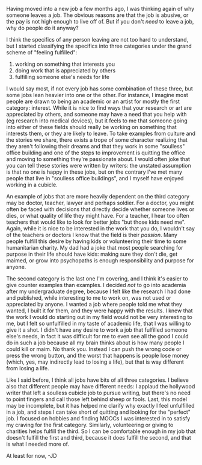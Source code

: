 Having moved into a new job a few months ago, I was thinking again of why someone leaves a job.
The obvious reasons are that the job is abusive, or the pay is not high enough to live off of.
But if you don't *need* to leave a job, why do people do it anyway?

I think the specifics of any person leaving are not too hard to understand, but I started classifying the specifics into three categories under the grand scheme of "feeling fulfilled":
1. working on something that interests you
2. doing work that is appreciated by others
3. fulfilling someone else's needs for life

I would say most, if not every job has some combination of these three, but some jobs lean heavier into one or the other.
For instance, I imagine most people are drawn to being an academic or an artist for mostly the first category: interest.
While it is nice to find ways that your research or art are appreciated by others, and someone may have a need that you help with (eg research into medical devices), but it feels to me that someone going into either of these fields should really be working on something that interests them, or they are likely to leave.
To take examples from culture and the stories we share, there exists a trope of some character realizing that they aren't following their dreams and that they work in some "soulless" office building and one of the steps to improvement is quitting the office and moving to something they're passionate about.
I would often joke that you can tell these stories were written by writers: the unstated assumption is that no one is happy in these jobs, but on the contrary I've met many people that live in "soulless office buildings", and I myself have enjoyed working in a cubicle.

An example of jobs that are more heavily dependent on the third category may be doctor, teacher, lawyer and perhaps soldier.
For a doctor, you might often be faced with decisions that directly decide whether someone lives or dies, or what quality of life they might have.
For a teacher, I hear too often teachers that would like to look for better jobs "but those kids need me".
Again, while it is nice to be interested in the work that you do, I wouldn't say of the teachers or doctors I know that the field is their *passion*.
Many people fulfill this desire by having kids or volunteering their time to some humanitarian charity.
My dad had a joke that most people searching for purpose in their life should have kids: making sure they don't die, get maimed, or grow into psychopaths is enough responsibility and purpose for anyone.

The second category is the last one I'm covering, and I think it's easier to give counter examples than examples.
I decided *not* to go into academia after my undergraduate degree, because I felt like the research I had done and published, while interesting to me to work on, was not used or appreciated by anyone.
I wanted a job where people told me what they wanted, I built it for them, and they were happy with the results.
I knew that the work I would do starting out in my field would not be very interesting to me, but I felt so unfulfilled in my taste of academic life, that I was willing to give it a shot.
I didn't have any desire to work a job that fulfilled someone else's needs, in fact it was difficult for me to even see all the good I could do in such a job because all my brain thinks about is how many people I could kill or maim. No thank you.
Instead I can push the wrong code or press the wrong button, and the worst that happens is people lose money (which, yes, may indirectly lead to losing a life), but that is way different from losing a life.

Like I said before, I think all jobs have bits of all three categories.
I believe also that different people may have different needs: I applaud the hollywood writer that left a soulless cubicle job to pursue writing, but there's no need to point fingers and call those left behind sheep or fools.
Last, this model may be incomplete, but it has helped me clarify why exactly I feel unfulfilled in a job, and steps I can take short of quitting and looking for the "perfect" job.
I focused on hobbies and finding MOOCs I was interested in to satisfy my craving for the first category.
Similarly, volunteering or giving to charities helps fulfill the third.
So I can be comfortable enough in my job that doesn't fulfill the first and third, because it does fulfill the second, and that is what I needed more of.

At least for now,
-JD


